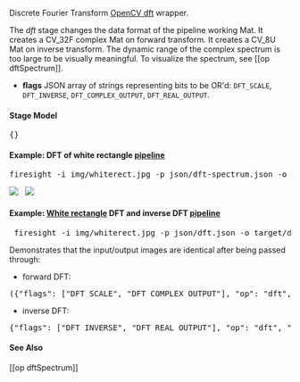 Discrete Fourier Transform [OpenCV dft](http://docs.opencv.org/modules/core/doc/operations_on_arrays.html#dft) wrapper. 

The _dft_ stage changes the data format of the pipeline working Mat. It creates a CV_32F complex Mat on forward transform. It creates a CV_8U Mat on inverse transform. The dynamic range of the complex spectrum is too large to be visually meaningful. To visualize the spectrum, see [[op dftSpectrum]].

* **flags** JSON array of strings representing bits to be OR'd: `DFT_SCALE`, `DFT_INVERSE`, `DFT_COMPLEX_OUTPUT`, `DFT_REAL_OUTPUT`. 

#### Stage Model
<pre>{}</pre>

#### Example: DFT of white rectangle [pipeline](https://github.com/firepick1/FireSight/blob/master/json/dft-rect2.json)
<pre>firesight -i img/whiterect.jpg -p json/dft-spectrum.json -o target/dft-rect.jpg</pre>
<img src="https://github.com/firepick1/FireSight/blob/master/img/whiterect.jpg?raw=true">&nbsp;&nbsp;&nbsp;<img src="https://github.com/firepick1/FireSight/blob/master/img/dft-rect.jpg?raw=true">

#### Example: [White rectangle](https://github.com/firepick1/FireSight/blob/master/img/whiterect.jpg?raw=true) DFT and inverse DFT [pipeline](https://github.com/firepick1/FireSight/blob/master/json/dft.json)

<pre> firesight -i img/whiterect.jpg -p json/dft.json -o target/dft.jpg</pre>

Demonstrates that the input/output images are identical after being passed through:
* forward DFT:
<pre>
({"flags": ["DFT_SCALE", "DFT_COMPLEX_OUTPUT"], "op": "dft", "comment": "Compute DFT of image"}
</pre>
* inverse DFT:
<pre>
{"flags": ["DFT_INVERSE", "DFT_REAL_OUTPUT"], "op": "dft", "comment": "Compute inverse DFT to restore image"}
</pre>

#### See Also
[[op dftSpectrum]]


